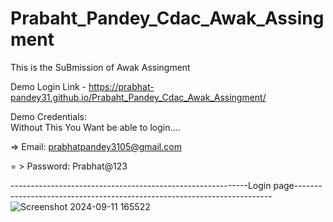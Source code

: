 # Prabaht_Pandey_Cdac_Awak_Assingment


This is the SuBmission of Awak Assingment


Demo Login Link - https://prabhat-pandey31.github.io/Prabaht_Pandey_Cdac_Awak_Assingment/

Demo Credentials:   
       Without This You Want be able to login....
       
=>    Email: prabhatpandey3105@gmail.com   

= >   Password: Prabhat@123



-----------------------------------------------------------Login page------------------------------------------------------------------------
![Screenshot 2024-09-11 165522](https://github.com/user-attachments/assets/9b49c8a3-eafa-4f8a-80b7-5a9df765a40c)



